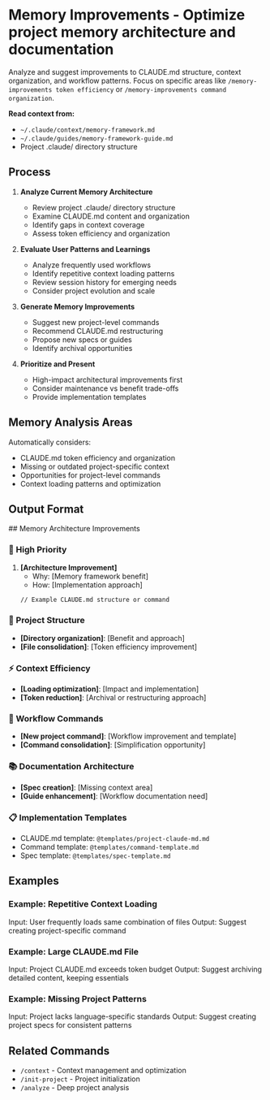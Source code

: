 # Memory Improvements - Optimize project memory architecture and documentation

Analyze and suggest improvements to CLAUDE.md structure, context organization, and workflow patterns. Focus on specific areas like `/memory-improvements token efficiency` or `/memory-improvements command organization`.

**Read context from:**
- `~/.claude/context/memory-framework.md`
- `~/.claude/guides/memory-framework-guide.md`
- Project .claude/ directory structure

## Process

1. **Analyze Current Memory Architecture**
   - Review project .claude/ directory structure
   - Examine CLAUDE.md content and organization
   - Identify gaps in context coverage
   - Assess token efficiency and organization

2. **Evaluate User Patterns and Learnings**
   - Analyze frequently used workflows
   - Identify repetitive context loading patterns
   - Review session history for emerging needs
   - Consider project evolution and scale

3. **Generate Memory Improvements**
   - Suggest new project-level commands
   - Recommend CLAUDE.md restructuring
   - Propose new specs or guides
   - Identify archival opportunities

4. **Prioritize and Present**
   - High-impact architectural improvements first
   - Consider maintenance vs benefit trade-offs
   - Provide implementation templates

## Memory Analysis Areas

Automatically considers:
- CLAUDE.md token efficiency and organization
- Missing or outdated project-specific context
- Opportunities for project-level commands
- Context loading patterns and optimization

## Output Format

<memory-improvements-template>
## Memory Architecture Improvements

### 🎯 High Priority
1. **[Architecture Improvement]**
   - Why: [Memory framework benefit]
   - How: [Implementation approach]
   ```markdown
   // Example CLAUDE.md structure or command
   ```

### 📁 Project Structure
- **[Directory organization]**: [Benefit and approach]
- **[File consolidation]**: [Token efficiency improvement]

### ⚡ Context Efficiency
- **[Loading optimization]**: [Impact and implementation]
- **[Token reduction]**: [Archival or restructuring approach]

### 🔧 Workflow Commands
- **[New project command]**: [Workflow improvement and template]
- **[Command consolidation]**: [Simplification opportunity]

### 📚 Documentation Architecture
- **[Spec creation]**: [Missing context area]
- **[Guide enhancement]**: [Workflow documentation need]

### 📋 Implementation Templates
- CLAUDE.md template: `@templates/project-claude-md.md`
- Command template: `@templates/command-template.md`
- Spec template: `@templates/spec-template.md`
</memory-improvements-template>

## Examples

### Example: Repetitive Context Loading
Input: User frequently loads same combination of files
Output: Suggest creating project-specific command

### Example: Large CLAUDE.md File
Input: Project CLAUDE.md exceeds token budget
Output: Suggest archiving detailed content, keeping essentials

### Example: Missing Project Patterns
Input: Project lacks language-specific standards
Output: Suggest creating project specs for consistent patterns

## Related Commands

- `/context` - Context management and optimization
- `/init-project` - Project initialization
- `/analyze` - Deep project analysis